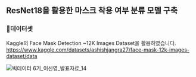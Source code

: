 ## ResNet18을 활용한 마스크 착용 여부 분류 모델 구축

### 📁데이터셋
Kaggle의 Face Mask Detection ~12K Images Dataset을 활용하였습니다.
https://www.kaggle.com/datasets/ashishjangra27/face-mask-12k-images-dataset/data

![빅데이터 6기_이신영_발표자료_14](https://github.com/2shin0/FaceMaskDetection-ResNet18/assets/161694701/854bea0d-70a7-4277-adb5-0bdf19ced40c)
